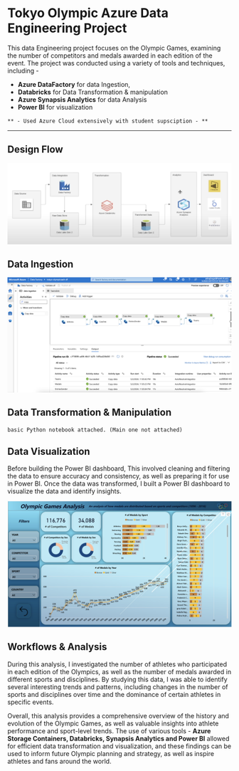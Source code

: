 # Tokyo Olympic Azure Data Engineering Project

This data Engineering project focuses on the Olympic Games, examining the number of competitors and medals awarded in each edition of the event. The project was conducted using a variety of tools and techniques, including - 
- **Azure DataFactory** for data Ingestion, 
- **Databricks** for Data Transformation & manipulation 
- **Azure Synapsis Analytics** for data Analysis 
-  **Power BI** for visualization 


```
** - Used Azure Cloud extensively with student supsciption - **
```

-------

## Design Flow

![design](resources/Design.png)

## Data Ingestion 

![DataPipeline](resources/DataPieline.png)

## Data Transformation & Manipulation

```
basic Python notebook attached. (Main one not attached)
```

## Data Visualization

Before building the Power BI dashboard,  This involved cleaning and filtering the data to ensure accuracy and consistency, as well as preparing it for use in Power BI. Once the data was transformed, I built a Power BI dashboard to visualize the data and identify insights.


![Dashboard](resources/Dashboard.png)

## Workflows & Analysis

During this analysis, I investigated the number of athletes who participated in each edition of the Olympics, as well as the number of medals awarded in different sports and disciplines. By studying this data, I was able to identify several interesting trends and patterns, including changes in the number of sports and disciplines over time and the dominance of certain athletes in specific events.

Overall, this analysis provides a comprehensive overview of the history and evolution of the Olympic Games, as well as valuable insights into athlete performance and sport-level trends. The use of various tools - **Azure Storage Containers, Databricks, Synapsis Analytics and Power BI** allowed for efficient data transformation and visualization, and these findings can be used to inform future Olympic planning and strategy, as well as inspire athletes and fans around the world.
